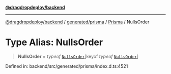 [**@dragdropdeploy/backend**](../../../../../README.md)

***

[@dragdropdeploy/backend](../../../../../README.md) / [generated/prisma](../../../README.md) / [Prisma](../README.md) / NullsOrder

# Type Alias: NullsOrder

> **NullsOrder** = *typeof* [`NullsOrder`](../variables/NullsOrder.md)\[keyof *typeof* [`NullsOrder`](../variables/NullsOrder.md)\]

Defined in: backend/src/generated/prisma/index.d.ts:4521
